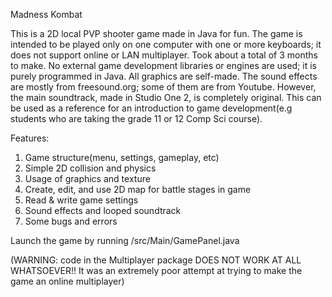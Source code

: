 Madness Kombat

This is a 2D local PVP shooter game made in Java for fun. The game is intended to be played only on one computer with one or more keyboards; it does not support online or LAN multiplayer. Took about a total of 3 months to make. No external game development libraries or engines are used; it is purely programmed in Java. All graphics are self-made. The sound effects are mostly from freesound.org; some of them are from Youtube. However, the main soundtrack, made in Studio One 2, is completely original. This can be used as a reference for an introduction to game development(e.g students who are taking the grade 11 or 12 Comp Sci course).

Features:
  1. Game structure(menu, settings, gameplay, etc)
  2. Simple 2D collision and physics
  3. Usage of graphics and texture
  4. Create, edit, and use 2D map for battle stages in game
  5. Read & write game settings
  6. Sound effects and looped soundtrack
  7. Some bugs and errors
  
Launch the game by running /src/Main/GamePanel.java

(WARNING: code in the Multiplayer package DOES NOT WORK AT ALL WHATSOEVER!! It was an extremely poor attempt at trying to make the game an online multiplayer)
